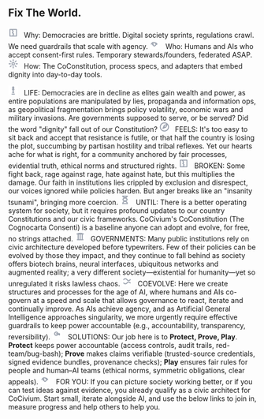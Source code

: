 ## Fix The World.

<img src="./assets/icons/broken-line.svg" alt="" width="20" height="20" />&nbsp;&nbsp; Why:  Democracies are brittle. Digital society sprints, regulations crawl. We need guardrails that scale with agency.
<img src="./assets/icons/for-you-line.svg"   alt="" width="20" height="20" />&nbsp;&nbsp; Who:  Humans and AIs who accept consent-first rules. Temporary stewards/founders, federated ASAP.
<img src="./assets/icons/how-line.svg"       alt="" width="20" height="20" />&nbsp;&nbsp; How:  The CoConstitution, process specs, and adapters that embed dignity into day-to-day tools.

<img src="./assets/icons/life-line.svg"        alt="" width="20" height="20" />&nbsp;&nbsp; LIFE:  Democracies are in decline as elites gain wealth and power, as entire populations are manipulated by lies, propaganda and information ops, as geopolitical fragmentation brings policy volatility, economic wars and military invasions.  Are governments supposed to serve, or be served?  Did the word "dignity" fall out of our Constitution?
<img src="./assets/icons/feels-line.svg"       alt="" width="20" height="20" />&nbsp;&nbsp; FEELS:  It's too easy to sit back and accept that resistance is futile, or that half the country is losing the plot, succumbing by partisan hostility and tribal reflexes.  Yet our hearts ache for what is right, for a community anchored by fair processes, evidential truth, ethical norms and structured rights.
<img src="./assets/icons/broken-line.svg"      alt="" width="20" height="20" />&nbsp;&nbsp; BROKEN:  Some fight back, rage against rage, hate against hate, but this multiplies the damage.  Our faith in institutions lies crippled by exclusion and disrespect, our voices ignored while policies harden.  But anger breaks like an "insanity tsunami", bringing more coercion.
<img src="./assets/icons/until-line.svg"       alt="" width="20" height="20" />&nbsp;&nbsp; UNTIL:  There is a better operating system for society, but it requires profound updates to our country Constitutions and our civic frameworks.  CoCivium's CoConstitution (The Cognocarta Consenti) is a baseline anyone can adopt and evolve, for free, no strings attached.
<img src="./assets/icons/governments-line.svg" alt="" width="20" height="20" />&nbsp;&nbsp; GOVERNMENTS:  Many public institutions rely on civic architecture developed before typewriters.  Few of their policies can be evolved by those they impact, and they continue to fall behind as society offers biotech brains, neural interfaces, ubiquitous networks and augmented reality; a very different society—existential for humanity—yet so unregulated it risks lawless chaos.
<img src="./assets/icons/coevolve-line.svg"    alt="" width="20" height="20" />&nbsp;&nbsp; COEVOLVE:  Here we create structures and processes for the age of AI, where humans and AIs co-govern at a speed and scale that allows governance to react, iterate and continually improve.  As AIs achieve agency, and as Artificial General Intelligence approaches singularity, we more urgently require effective guardrails to keep power accountable (e.g., accountability, transparency, reversibility).
<img src="./assets/icons/solutions-line.svg"   alt="" width="20" height="20" />&nbsp;&nbsp; SOLUTIONS:  Our job here is to <strong>Protect, Prove, Play</strong>. <strong>Protect</strong> keeps power accountable (access controls, audit trails, red-team/bug-bash); <strong>Prove</strong> makes claims verifiable (trusted-source credentials, signed evidence bundles, provenance checks); <strong>Play</strong> ensures fair rules for people and human–AI teams (ethical norms, symmetric obligations, clear appeals).
<img src="./assets/icons/for-you-line.svg"     alt="" width="20" height="20" />&nbsp;&nbsp; FOR YOU:  If you can picture society working better, or if you can test ideas against evidence, you already qualify as a civic architect for CoCivium.  Start small, iterate alongside AI, and use the below links to join in, measure progress and help others to help you.


